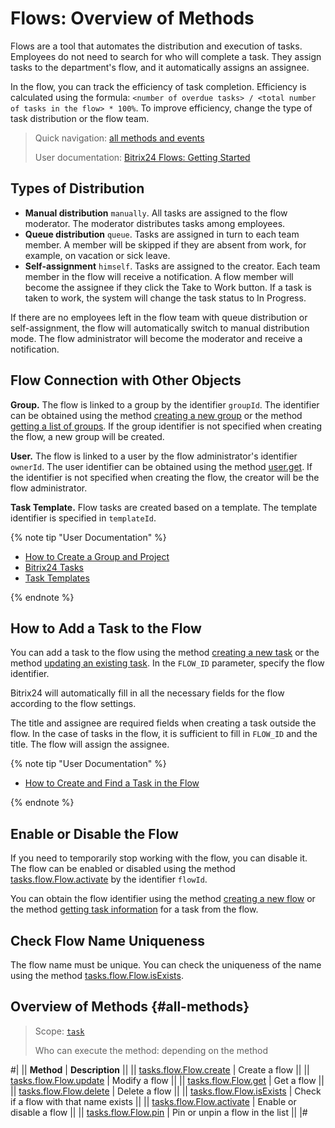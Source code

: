 # Flows: Overview of Methods

Flows are a tool that automates the distribution and execution of tasks. Employees do not need to search for who will complete a task. They assign tasks to the department's flow, and it automatically assigns an assignee.

In the flow, you can track the efficiency of task completion. Efficiency is calculated using the formula: `<number of overdue tasks> / <total number of tasks in the flow> * 100%`. To improve efficiency, change the type of task distribution or the flow team.

> Quick navigation: [all methods and events](#all-methods) 
> 
> User documentation: [Bitrix24 Flows: Getting Started](https://helpdesk.bitrix24.com/open/21415178/) 

## Types of Distribution

- **Manual distribution** `manually`. All tasks are assigned to the flow moderator. The moderator distributes tasks among employees.
- **Queue distribution** `queue`. Tasks are assigned in turn to each team member. A member will be skipped if they are absent from work, for example, on vacation or sick leave.
- **Self-assignment** `himself`. Tasks are assigned to the creator. Each team member in the flow will receive a notification. A flow member will become the assignee if they click the Take to Work button. If a task is taken to work, the system will change the task status to In Progress.

If there are no employees left in the flow team with queue distribution or self-assignment, the flow will automatically switch to manual distribution mode. The flow administrator will become the moderator and receive a notification.

## Flow Connection with Other Objects

**Group.** The flow is linked to a group by the identifier `groupId`. The identifier can be obtained using the method [creating a new group](../../sonet-group/sonet-group-create.md) or the method [getting a list of groups](../../sonet-group/socialnetwork-api-workgroup-list.md). If the group identifier is not specified when creating the flow, a new group will be created.

**User.** The flow is linked to a user by the flow administrator's identifier `ownerId`. The user identifier can be obtained using the method [user.get](../../user/user-get.md). If the identifier is not specified when creating the flow, the creator will be the flow administrator.

**Task Template.** Flow tasks are created based on a template. The template identifier is specified in `templateId`.

{% note tip "User Documentation" %}

- [How to Create a Group and Project](https://helpdesk.bitrix24.com/open/22699004/)
- [Bitrix24 Tasks](https://helpdesk.bitrix24.com/open/17962166/)
- [Task Templates](https://helpdesk.bitrix24.com/open/17869536/)

{% endnote %}

## How to Add a Task to the Flow

You can add a task to the flow using the method [creating a new task](../tasks-task-add.md) or the method [updating an existing task](../tasks-task-update.md). In the `FLOW_ID` parameter, specify the flow identifier.

Bitrix24 will automatically fill in all the necessary fields for the flow according to the flow settings.

The title and assignee are required fields when creating a task outside the flow. In the case of tasks in the flow, it is sufficient to fill in `FLOW_ID` and the title. The flow will assign the assignee.

{% note tip "User Documentation" %}

- [How to Create and Find a Task in the Flow](https://helpdesk.bitrix24.com/open/21307012/)

{% endnote %}

## Enable or Disable the Flow

If you need to temporarily stop working with the flow, you can disable it. The flow can be enabled or disabled using the method [tasks.flow.Flow.activate](./tasks-flow-flow-activate.md) by the identifier `flowId`. 

You can obtain the flow identifier using the method [creating a new flow](./tasks-flow-flow-create.md) or the method [getting task information](../tasks-task-get.md) for a task from the flow.

## Check Flow Name Uniqueness

The flow name must be unique. You can check the uniqueness of the name using the method [tasks.flow.Flow.isExists](./tasks-flow-flow-is-exists.md).

## Overview of Methods {#all-methods}

> Scope: [`task`](../../scopes/permissions.md)
>
> Who can execute the method: depending on the method

#| 
|| **Method** | **Description** ||
|| [tasks.flow.Flow.create](./tasks-flow-flow-create.md) | Create a flow ||
|| [tasks.flow.Flow.update](./tasks-flow-flow-update.md) | Modify a flow ||
|| [tasks.flow.Flow.get](./tasks-flow-flow-get.md) | Get a flow ||
|| [tasks.flow.Flow.delete](./tasks-flow-flow-delete.md) | Delete a flow ||
|| [tasks.flow.Flow.isExists](./tasks-flow-flow-is-exists.md) | Check if a flow with that name exists ||
|| [tasks.flow.Flow.activate](./tasks-flow-flow-activate.md) | Enable or disable a flow ||
|| [tasks.flow.Flow.pin](./tasks-flow-flow-pin.md) | Pin or unpin a flow in the list ||
|#